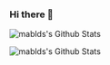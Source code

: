 ### Hi there 👋

![mablds's Github Stats](https://github-readme-stats.vercel.app/api?username=mablds&show_icons=true&theme=dracula)

![mablds's Github Stats](https://github-readme-stats.vercel.app/api/top-langs/?username=mablds)
